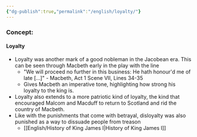 ```yaml
---
{"dg-publish":true,"permalink":"/english/loyalty/"}
---
```


### Concept:
#### Loyalty
- Loyalty was another mark of a good nobleman in the Jacobean era. This can be seen through Macbeth early in the play with the line
	- "We will proceed no further in this business: He hath honour'd me of late [...]" - Macbeth, Act 1 Scene VII, Lines 34-35
	- Gives Macbeth an imperative tone, highlighting how strong his loyalty to the king is.
- Loyalty also extends to a more patriotic kind of loyalty, the kind that encouraged Malcom and Macduff to return to Scotland and rid the country of Macbeth.
- Like with the punishments that come with betrayal, disloyalty was also punished as a way to dissuade people from treason
	- [[English/History of King James I\|History of King James I]]